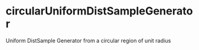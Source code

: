 # circularUniformDistSampleGenerator
Uniform DistSample Generator from a circular region of unit radius 
